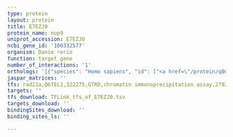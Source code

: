 ```yaml
---
type: protein
layout: protein
title: E7EZJ0
protein_name: nop9
uniprot_accession: E7EZJ0
ncbi_gene_id: '100332577'
organism: Danio rerio
function: target gene
number_of_interactions: '1'
orthologs: '[{"species": "Homo sapiens", "id": ["<a href=\"/protein/q86u38\">Q86U38</a>"]}, {"species": "Mus musculus", "id": ["<a href=\"/protein/q8bmc4\">Q8BMC4</a>"]}, {"species": "Rattus norvegicus", "id": ["<a href=\"/protein/d3zki9\">D3ZKI9</a>"]}, {"species": "Drosophila melanogaster", "id": ["<a href=\"/protein/q7jx95\">Q7JX95</a>"]}, {"species": "Saccharomyces cerevisiae", "id": ["<a href=\"/protein/p47077\">P47077</a>"]}]'
jaspar_matrices: ''
tfs: rad21a,Q6TEL1,322275,GTRD,chromatin immunoprecipitation assay,27924024%5Buid%5D,No
targets: ''
tfs_download: TFLink_tfs_of_E7EZJ0.tsv
targets_download: ''
bindingSites_download: ''
binding_sites_ls: ''

---
```

